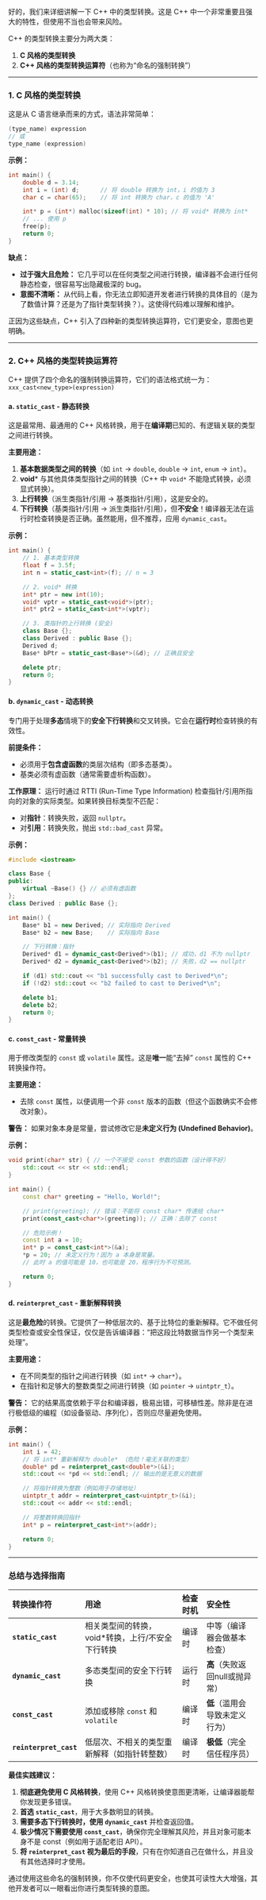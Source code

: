 好的，我们来详细讲解一下 C++ 中的类型转换。这是 C++ 中一个非常重要且强大的特性，但使用不当也会带来风险。

C++ 的类型转换主要分为两大类：
1.  **C 风格的类型转换**
2.  **C++ 风格的类型转换运算符**（也称为“命名的强制转换”）

---

### 1. C 风格的类型转换

这是从 C 语言继承而来的方式，语法非常简单：

```cpp
(type_name) expression
// 或
type_name (expression)
```

**示例：**
```cpp
int main() {
    double d = 3.14;
    int i = (int) d;      // 将 double 转换为 int，i 的值为 3
    char c = char(65);    // 将 int 转换为 char，c 的值为 'A'

    int* p = (int*) malloc(sizeof(int) * 10); // 将 void* 转换为 int*
    // ... 使用 p
    free(p);
    return 0;
}
```

**缺点：**
*   **过于强大且危险：** 它几乎可以在任何类型之间进行转换，编译器不会进行任何静态检查，很容易写出隐藏极深的 bug。
*   **意图不清晰：** 从代码上看，你无法立即知道开发者进行转换的具体目的（是为了数值计算？还是为了指针类型转换？）。这使得代码难以理解和维护。

正因为这些缺点，C++ 引入了四种新的类型转换运算符，它们更安全，意图也更明确。

---

### 2. C++ 风格的类型转换运算符

C++ 提供了四个命名的强制转换运算符，它们的语法格式统一为：
`xxx_cast<new_type>(expression)`

#### a. `static_cast` - 静态转换

这是最常用、最通用的 C++ 风格转换，用于在**编译期**已知的、有逻辑关联的类型之间进行转换。

**主要用途：**
1.  **基本数据类型之间的转换**（如 `int` -> `double`, `double` -> `int`, `enum` -> `int`）。
2.  **void*** 与其他具体类型指针之间的转换（C++ 中 `void*` 不能隐式转换，必须显式转换）。
3.  **上行转换**（派生类指针/引用 -> 基类指针/引用），这是安全的。
4.  **下行转换**（基类指针/引用 -> 派生类指针/引用），但**不安全**！编译器无法在运行时检查转换是否正确。虽然能用，但不推荐，应用 `dynamic_cast`。

**示例：**
```cpp
int main() {
    // 1. 基本类型转换
    float f = 3.5f;
    int n = static_cast<int>(f); // n = 3

    // 2. void* 转换
    int* ptr = new int(10);
    void* vptr = static_cast<void*>(ptr);
    int* ptr2 = static_cast<int*>(vptr);

    // 3. 类指针的上行转换 (安全)
    class Base {};
    class Derived : public Base {};
    Derived d;
    Base* bPtr = static_cast<Base*>(&d); // 正确且安全

    delete ptr;
    return 0;
}
```

#### b. `dynamic_cast` - 动态转换

专门用于处理**多态**情境下的**安全下行转换**和交叉转换。它会在**运行时**检查转换的有效性。

**前提条件：**
*   必须用于**包含虚函数**的类层次结构（即多态基类）。
*   基类必须有虚函数（通常需要虚析构函数）。

**工作原理：**
运行时通过 RTTI (Run-Time Type Information) 检查指针/引用所指向的对象的实际类型。如果转换目标类型不匹配：
*   对**指针**：转换失败，返回 `nullptr`。
*   对**引用**：转换失败，抛出 `std::bad_cast` 异常。

**示例：**
```cpp
#include <iostream>

class Base {
public:
    virtual ~Base() {} // 必须有虚函数
};
class Derived : public Base {};

int main() {
    Base* b1 = new Derived; // 实际指向 Derived
    Base* b2 = new Base;    // 实际指向 Base

    // 下行转换：指针
    Derived* d1 = dynamic_cast<Derived*>(b1); // 成功，d1 不为 nullptr
    Derived* d2 = dynamic_cast<Derived*>(b2); // 失败，d2 == nullptr

    if (d1) std::cout << "b1 successfully cast to Derived*\n";
    if (!d2) std::cout << "b2 failed to cast to Derived*\n";

    delete b1;
    delete b2;
    return 0;
}
```

#### c. `const_cast` - 常量转换

用于修改类型的 `const` 或 `volatile` 属性。这是**唯一**能“去掉” `const` 属性的 C++ 转换操作符。

**主要用途：**
*   去除 `const` 属性，以便调用一个非 `const` 版本的函数（但这个函数确实不会修改对象）。

**警告：** 如果对象本身是常量，尝试修改它是**未定义行为 (Undefined Behavior)**。

**示例：**
```cpp
void print(char* str) { // 一个不接受 const 参数的函数（设计得不好）
    std::cout << str << std::endl;
}

int main() {
    const char* greeting = "Hello, World!";

    // print(greeting); // 错误：不能将 const char* 传递给 char*
    print(const_cast<char*>(greeting)); // 正确：去除了 const

    // 危险示例！
    const int a = 10;
    int* p = const_cast<int*>(&a);
    *p = 20; // 未定义行为！因为 a 本身是常量。
    // 此时 a 的值可能是 10，也可能是 20，程序行为不可预测。

    return 0;
}
```

#### d. `reinterpret_cast` - 重新解释转换

这是**最危险**的转换。它提供了一种低层次的、基于比特位的重新解释。它不做任何类型检查或安全性保证，仅仅是告诉编译器：“把这段比特数据当作另一个类型来处理”。

**主要用途：**
*   在不同类型的指针之间进行转换（如 `int*` -> `char*`）。
*   在指针和足够大的整数类型之间进行转换（如 `pointer` -> `uintptr_t`）。

**警告：** 它的结果高度依赖于平台和编译器，极易出错，可移植性差。除非是在进行极低级的编程（如设备驱动、序列化），否则应尽量避免使用。

**示例：**
```cpp
int main() {
    int i = 42;
    // 将 int* 重新解释为 double* （危险！毫无关联的类型）
    double* pd = reinterpret_cast<double*>(&i);
    std::cout << *pd << std::endl; // 输出的是无意义的数据

    // 将指针转换为整数（例如用于存储地址）
    uintptr_t addr = reinterpret_cast<uintptr_t>(&i);
    std::cout << addr << std::endl;

    // 将整数转换回指针
    int* p = reinterpret_cast<int*>(addr);

    return 0;
}
```

---

### 总结与选择指南

| 转换操作符 | 用途 | 检查时机 | 安全性 |
| :--- | :--- | :--- | :--- |
| **`static_cast`** | 相关类型间的转换，void*转换，上行/不安全下行转换 | 编译时 | 中等（编译器会做基本检查） |
| **`dynamic_cast`** | 多态类型间的安全下行转换 | 运行时 | **高**（失败返回null或抛异常） |
| **`const_cast`** | 添加或移除 `const` 和 `volatile` | 编译时 | **低**（滥用会导致未定义行为） |
| **`reinterpret_cast`** | 低层次、不相关的类型重新解释（如指针转整数） | 编译时 | **极低**（完全信任程序员） |

**最佳实践建议：**
1.  **彻底避免使用 C 风格转换**，使用 C++ 风格转换使意图更清晰，让编译器能帮你发现更多错误。
2.  **首选 `static_cast`**，用于大多数明显的转换。
3.  **需要多态下行转换时，使用 `dynamic_cast`** 并检查返回值。
4.  **极少情况下需要使用 `const_cast`**，确保你完全理解其风险，并且对象可能本身不是 const（例如用于适配老旧 API）。
5.  **将 `reinterpret_cast` 视为最后的手段**，只有在你知道自己在做什么，并且没有其他选择时才使用。

通过使用这些命名的强制转换，你不仅使代码更安全，也使其可读性大大增强，其他开发者可以一眼看出你进行类型转换的意图。